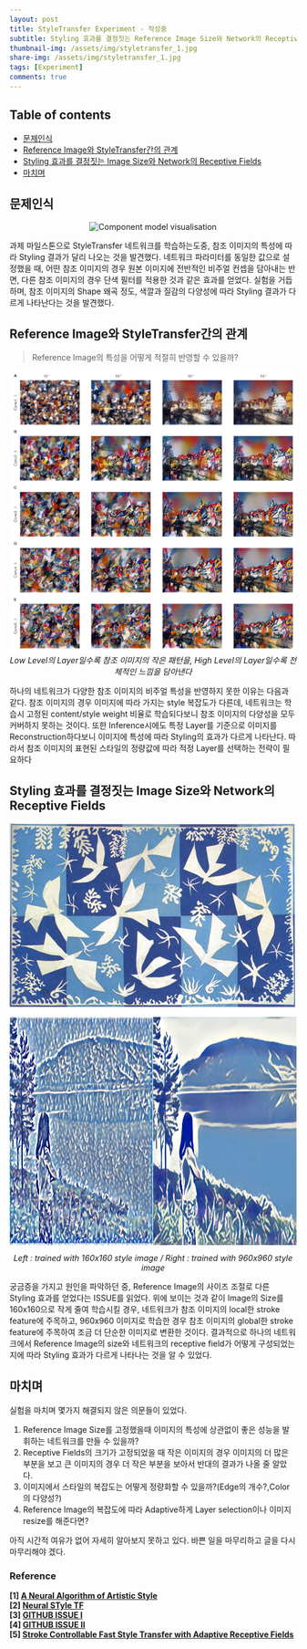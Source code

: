 ```yaml
---
layout: post
title: StyleTransfer Experiment - 작성중
subtitle: Styling 효과를 결정짓는 Reference Image Size와 Network의 Receptive Fields
thumbnail-img: /assets/img/styletransfer_1.jpg
share-img: /assets/img/styletransfer_1.jpg
tags: [Experiment]
comments: true
---
```


## Table of contents
- [문제인식](#문제인식)
- [Reference Image와 StyleTransfer간의 관계](#reference-image와-styletransfer간의-관계)
- [Styling 효과를 결정짓는 Image Size와 Network의 Receptive Fields](#styling-효과를-결정짓는-image-size와-network의-receptive-fields)
- [마치며](#마치며)  
  
## 문제인식

<center>
<img src="/assets/img/styletransfer_5.png" alt="Component model visualisation">
</center>  

과제 마일스톤으로 StyleTransfer 네트워크를 학습하는도중, 참조 이미지의 특성에 따라 Styling 결과가 달리 나오는 것을 발견했다. 네트워크 파라미터를 동일한 값으로 설정했을 때, 어떤 참조 이미지의 경우 원본 이미지에 전반적인 비주얼 컨셉을 담아내는 반면, 다른 참조 이미지의 경우 단색 필터를 적용한 것과 같은 효과를 얻었다. 실험을 거듭하며, 참조 이미지의 Shape 왜곡 정도, 색깔과 질감의 다양성에 따라 Styling 결과가 다르게 나타난다는 것을 발견했다.


## Reference Image와 StyleTransfer간의 관계  
> Reference Image의 특성을 어떻게 적절히 반영할 수 있을까?  

<center>
<img src="/assets/img/styletransfer_4.jpg" alt="Component model visualisation">
<br>
<em> Low Level의 Layer일수록 참조 이미지의 작은 패턴을, High Level의 Layer일수록 전체적인 느낌을 담아낸다 </em>
</center>  

하나의 네트워크가 다양한 참조 이미지의 비주얼 특성을 반영하지 못한 이유는 다음과 같다. 참조 이미지의 경우 이미지에 따라 가지는 style 복잡도가 다른데, 네트워크는 학습시 고정된 content/style weight 비율로 학습되다보니 참조 이미지의 다양성을 모두 커버하지 못하는 것이다. 또한 Inference시에도 특정 Layer를 기준으로 이미지를 Reconstruction하다보니 이미지에 특성에 따라 Styling의 효과가 다르게 나타난다. 따라서 참조 이미지의 표현된 스타일의 정량값에 따라 적정 Layer를 선택하는 전략이 필요하다 

## Styling 효과를 결정짓는 Image Size와 Network의 Receptive Fields  

<center>
<img src="/assets/img/styletransfer_1.jpg" alt="Component model visualisation">
<br>
<p style="width:50%;height:400px;float:left;overflow:hidden;">
<img alt="1" src="/assets/img/styletransfer_2.jpg"  style="height:100%;"/>
</p>
<p style="width:50%;height:400px;overflow:hidden;">
<img alt="2" src="/assets/img/styletransfer_3.jpg"  style="height:100%;"/>
</p>
<em> Left : trained with 160x160 style image / Right : trained with 960x960 style image</em>
</center>  

궁금증을 가지고 원인을 파악하던 중, Reference Image의 사이즈 조절로 다른 Styling 효과를 얻었다는 ISSUE를 읽었다. 위에 보이는 것과 같이 Image의 Size를 160x160으로 작게 줄여 학습시킬 경우, 네트워크가 참조 이미지의 local한 stroke feature에 주목하고, 960x960 이미지로 학습한 경우 참조 이미지의 global한 stroke feature에 주목하여 조금 더 단순한 이미지로 변환한 것이다. 결과적으로 하나의 네트워크에서 Reference Image의 size와 네트워크의 receptive field가 어떻게 구성되었는지에 따라 Styling 효과가 다르게 나타나는 것을 알 수 있었다.

## 마치며
실험을 마치며 몇가지 해결되지 않은 의문들이 있었다.  
1. Reference Image Size를 고정했을때 이미지의 특성에 상관없이 좋은 성능을 발휘하는 네트워크를 만들 수 있을까?
2. Receptive Fields의 크기가 고정되었을 때 작은 이미지의 경우 이미지의 더 많은 부분을 보고 큰 이미지의 경우 더 작은 부분을 보아서 반대의 결과가 나올 줄 알았다. 
3. 이미지에서 스타일의 복잡도는 어떻게 정량화할 수 있을까?(Edge의 개수?,Color의 다양성?)
4. Reference Image의 복잡도에 따라 Adaptive하게 Layer selection이나 이미지 resize를 해준다면?  

아직 시간적 여유가 없어 자세히 알아보지 못하고 있다. 바쁜 일을 마무리하고 글을 다시 마무리해야 겠다.

### Reference
**[1] [A Neural Algorithm of Artistic Style](https://arxiv.org/pdf/1508.06576.pdf)**  
**[2] [Neural STyle TF](https://github.com/cysmith/neural-style-tf)**  
**[3] [GITHUB ISSUE I](https://github.com/jcjohnson/fast-neural-style/issues/62)**  
**[4] [GITHUB ISSUE II](https://github.com/DmitryUlyanov/texture_nets/issues/47)**  
**[5] [Stroke Controllable Fast Style Transfer with Adaptive Receptive Fields](https://arxiv.org/abs/1802.07101)**  

